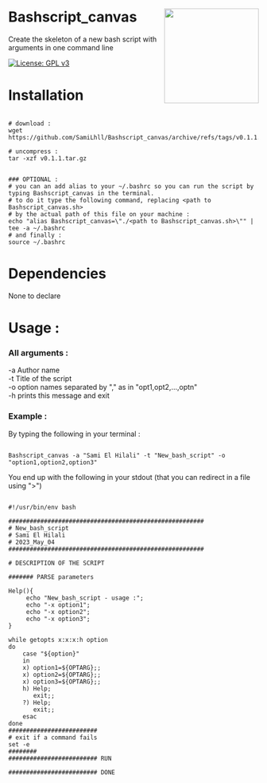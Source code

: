 # Bashscript_canvas <a><img src='https://github.com/SamiLhll/Bashscript_canvas/blob/28a02e5f390310df3c48736935b0779d799854f4/logo_Bashscript_canva.png' align="right" height="190" /></a>

Create the skeleton of a new bash script with arguments in one command line 



[![License: GPL v3](https://img.shields.io/badge/License-GPLv3-blue.svg)](https://www.gnu.org/licenses/gpl-3.0)

# Installation

```{bash}

# download :
wget https://github.com/SamiLhll/Bashscript_canvas/archive/refs/tags/v0.1.1.tar.gz

# uncompress :
tar -xzf v0.1.1.tar.gz


### OPTIONAL :
# you can an add alias to your ~/.bashrc so you can run the script by typing Bashscript_canvas in the terminal.   
# to do it type the following command, replacing <path to Bashscript_canvas.sh> 
# by the actual path of this file on your machine :
echo "alias Bashscript_canvas=\"./<path to Bashscript_canvas.sh>\"" | tee -a ~/.bashrc
# and finally :
source ~/.bashrc

```

# Dependencies

None to declare

# Usage :

### All arguments :

-a Author name   
-t Title of the script   
-o option names separated by "," as in "opt1,opt2,...,optn"   
-h prints this message and exit   

### Example :

By typing the following in your terminal :

```{bash}

Bashscript_canvas -a "Sami El Hilali" -t "New_bash_script" -o "option1,option2,option3"

```

You end up with the following in your stdout (that you can redirect in a file using ">")

```{bash}

#!/usr/bin/env bash

#######################################################
# New_bash_script
# Sami El Hilali
# 2023_May_04
#######################################################

# DESCRIPTION OF THE SCRIPT

####### PARSE parameters

Help(){
	 echo "New_bash_script - usage :";
	 echo "-x option1";
	 echo "-x option2";
	 echo "-x option3";
}

while getopts x:x:x:h option
do
	case "${option}"
	in
	x) option1=${OPTARG};;
	x) option2=${OPTARG};;
	x) option3=${OPTARG};;
	h) Help;
	   exit;;
	?) Help;
	   exit;;
	esac
done
#########################
# exit if a command fails
set -e
########
######################### RUN

######################### DONE

```

